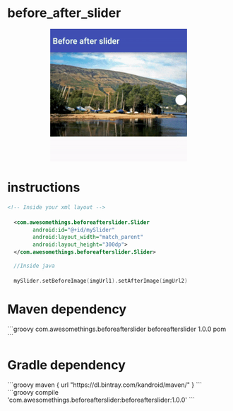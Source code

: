 # before_after_slider
<p align="center">
  <img src="before-after-slider.gif"/>
</p>

<h1> instructions </h1>

```xml
<!-- Inside your xml layout -->

  <com.awesomethings.beforeafterslider.Slider
        android:id="@+id/mySlider"
        android:layout_width="match_parent"
        android:layout_height="300dp">
  </com.awesomethings.beforeafterslider.Slider>
```

```kotlin
  //Inside java
  
  mySlider.setBeforeImage(imgUrl1).setAfterImage(imgUrl2)
```

<h1>Maven dependency</h1>
```groovy
<dependency>
  <groupId>com.awesomethings.beforeafterslider</groupId>
  <artifactId>beforeafterslider</artifactId>
  <version>1.0.0</version>
  <type>pom</type>
</dependency>
```
<h1>Gradle dependency</h1>
```groovy
  maven {
     url  "https://dl.bintray.com/kandroid/maven/"
  }  
```
```groovy        
  compile 'com.awesomethings.beforeafterslider:beforeafterslider:1.0.0'
```
